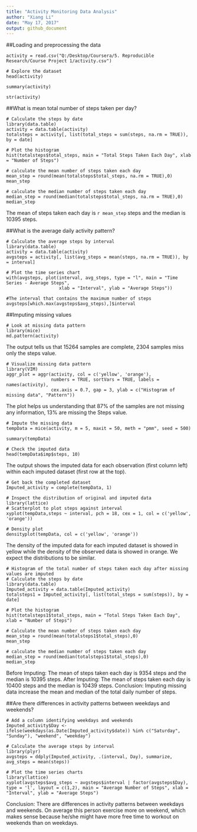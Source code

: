 ```yaml
---
title: "Activity Monitoring Data Analysis"
author: "Xiang Li"
date: "May 17, 2017"
output: github_document
---
```


##Loading and preprocessing the data
```{r}
activity = read.csv("Q:/Desktop/Coursera/5. Reproducible Research/Course Project 1/activity.csv")
```

```{r}
# Explore the dataset
head(activity)
```
```{r}
summary(activity)
```
```{r}
str(activity)
```

##What is mean total number of steps taken per day?
```{r}
# Calculate the steps by date
library(data.table)
activity = data.table(activity)
totalsteps = activity[, list(total_steps = sum(steps, na.rm = TRUE)), by = date]

# Plot the histogram
hist(totalsteps$total_steps, main = "Total Steps Taken Each Day", xlab = "Number of Steps")
```

```{r}
# calculate the mean number of steps taken each day
mean_step = round(mean(totalsteps$total_steps, na.rm = TRUE),0)
mean_step
```
```{r}
# calculate the median number of steps taken each day
median_step = round(median(totalsteps$total_steps, na.rm = TRUE),0)
median_step
```
The mean of steps taken each day is `r mean_step` steps and the median is 10395 steps.

##What is the average daily activity pattern?
```{r}
# Calculate the average steps by interval
library(data.table)
activity = data.table(activity)
avgsteps = activity[, list(avg_steps = mean(steps, na.rm = TRUE)), by = interval]

# Plot the time series chart
with(avgsteps, plot(interval, avg_steps, type = "l", main = "Time Series - Average Steps",
                    xlab = "Interval", ylab = "Average Steps"))
```


```{r}
#The interval that contains the maximum number of steps
avgsteps[which.max(avgsteps$avg_steps),]$interval
```

##Imputing missing values
```{r warning = FALSE}
# Look at missing data pattern
library(mice)
md.pattern(activity)
```
The output tells us that 15264 samples are complete, 2304 samples miss only the steps value.

```{r results = "hide", message = FALSE, cache= FALSE, warning = FALSE}
# Visualize missing data pattern
library(VIM)
aggr_plot = aggr(activity, col = c('yellow', 'orange'),
                 numbers = TRUE, sortVars = TRUE, labels = names(activity),
                 cex.axis = 0.7, gap = 3, ylab = c("Histogram of missing data", "Pattern"))
```

The plot helps us understanding that 87% of the samples are not missing any information, 13% are missing the Steps value. 

```{r results = "hide"}
# Impute the missing data
tempData = mice(activity, m = 5, maxit = 50, meth = "pmm", seed = 500)
```
```{r}
summary(tempData)
```

```{r}
# Check the imputed data
head(tempData$imp$steps, 10)
```
The output shows the imputed data for each observation (first column left) within each imputed dataset (first row at the top).

```{r}
# Get back the completed dataset 
Imputed_activity = complete(tempData, 1)
```

```{r}
# Inspect the distribution of original and imputed data
library(lattice)
# Scatterplot to plot steps against interval
xyplot(tempData,steps ~ interval, pch = 18, cex = 1, col = c('yellow', 'orange'))
```
```{r}
# Density plot 
densityplot(tempData, col = c('yellow', 'orange'))
```

The density of the imputed data for each imputed dataset is showed in yellow while the density of the observed data is showed in orange. We expect the distributions to be similar.

```{r}
# Histogram of the total number of steps taken each day after missing values are imputed
# Calculate the steps by date
library(data.table)
Imputed_activity = data.table(Imputed_activity)
totalsteps1 = Imputed_activity[, list(total_steps = sum(steps)), by = date]

# Plot the histogram
hist(totalsteps1$total_steps, main = "Total Steps Taken Each Day", xlab = "Number of Steps")
```

```{r}
# Calculate the mean number of steps taken each day
mean_step = round(mean(totalsteps1$total_steps),0)
mean_step
```
```{r}
# calculate the median number of steps taken each day
median_step = round(median(totalsteps1$total_steps),0)
median_step
```
Before Imputing: The mean of steps taken each day is 9354 steps and the median is 10395 steps.
After Imputing: The mean of steps taken each day is 10400 steps and the median is 10439 steps.
Conclusion: Imputing missing data increase the mean and median of the total daily number of steps.

##Are there differences in activity patterns between weekdays and weekends?
```{r}
# Add a column identifying weekdays and weekends
Imputed_activity$Day <- ifelse(weekdays(as.Date(Imputed_activity$date)) %in% c("Saturday", "Sunday"), "weekend", "weekday")

# Calculate the average steps by interval
library(plyr)
avgsteps = ddply(Imputed_activity, .(interval, Day), summarize, avg_steps = mean(steps))

# Plot the time series charts
library(lattice)
xyplot(avgsteps$avg_steps ~ avgsteps$interval | factor(avgsteps$Day), type = 'l', layout = c(1,2), main = "Average Number of Steps", xlab = "Interval", ylab = "Average Steps")
```

Conclusion: There are differences in activity patterns between weekdays and weekends. On average this person exercise more on weekend, which makes sense because he/she might have more free time to workout on weekends than on weekdays.







